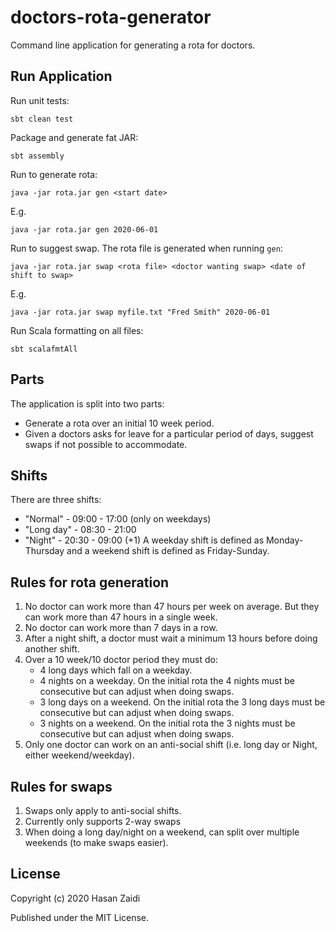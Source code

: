 # doctors-rota-generator
Command line application for generating a rota for doctors.

## Run Application
Run unit tests:
```
sbt clean test
```

Package and generate fat JAR:
```
sbt assembly
```

Run to generate rota:
```
java -jar rota.jar gen <start date>
```
E.g.
```
java -jar rota.jar gen 2020-06-01
```

Run to suggest swap. The rota file is generated when running `gen`:
```
java -jar rota.jar swap <rota file> <doctor wanting swap> <date of shift to swap>
```

E.g.
```
java -jar rota.jar swap myfile.txt "Fred Smith" 2020-06-01
```

Run Scala formatting on all files:
```
sbt scalafmtAll
```

## Parts
The application is split into two parts:
- Generate a rota over an initial 10 week period.
- Given a doctors asks for leave for a particular period of days, suggest swaps if not possible to accommodate.

## Shifts
There are three shifts:
* "Normal" - 09:00 - 17:00 (only on weekdays)
* "Long day" - 08:30 - 21:00
* "Night" - 20:30 - 09:00 (+1)
A weekday shift is defined as Monday-Thursday and a weekend shift is defined as Friday-Sunday.

## Rules for rota generation
1. No doctor can work more than 47 hours per week on average. But they can work more than 47 hours in a single week.
1. No doctor can work more than 7 days in a row.
1. After a night shift, a doctor must wait a minimum 13 hours before doing another shift.
1. Over a 10 week/10 doctor period they must do:
   * 4 long days which fall on a weekday.
   * 4 nights on a weekday. On the initial rota the 4 nights must be consecutive but can adjust when doing swaps.
   * 3 long days on a weekend. On the initial rota the 3 long days must be consecutive but can adjust when doing swaps.
   * 3 nights on a weekend. On the initial rota the 3 nights must be consecutive but can adjust when doing swaps.
1. Only one doctor can work on an anti-social shift (i.e. long day or Night, either weekend/weekday).

## Rules for swaps
1. Swaps only apply to anti-social shifts.
1. Currently only supports 2-way swaps
1. When doing a long day/night on a weekend, can split over multiple weekends (to make swaps easier).

## License
Copyright (c) 2020 Hasan Zaidi

Published under the MIT License.

